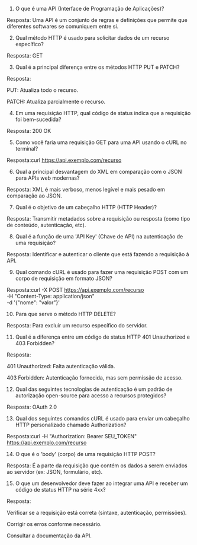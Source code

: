 1. O que é uma API (Interface de Programação de Aplicações)?

Resposta:
Uma API é um conjunto de regras e definições que permite que diferentes softwares se comuniquem entre si.

2. Qual método HTTP é usado para solicitar dados de um recurso específico?

Resposta:
GET

3. Qual é a principal diferença entre os métodos HTTP PUT e PATCH?

Resposta:

PUT: Atualiza todo o recurso.

PATCH: Atualiza parcialmente o recurso.

4. Em uma requisição HTTP, qual código de status indica que a requisição foi bem-sucedida?

Resposta:
200 OK

5. Como você faria uma requisição GET para uma API usando o cURL no terminal?

Resposta:curl https://api.exemplo.com/recurso

6. Qual a principal desvantagem do XML em comparação com o JSON para APIs web modernas?

Resposta:
XML é mais verboso, menos legível e mais pesado em comparação ao JSON.

7. Qual é o objetivo de um cabeçalho HTTP (HTTP Header)?

Resposta:
Transmitir metadados sobre a requisição ou resposta (como tipo de conteúdo, autenticação, etc).

8. Qual é a função de uma 'API Key' (Chave de API) na autenticação de uma requisição?

Resposta:
Identificar e autenticar o cliente que está fazendo a requisição à API.

9. Qual comando cURL é usado para fazer uma requisição POST com um corpo de requisição em formato JSON?

Resposta:curl -X POST https://api.exemplo.com/recurso \
     -H "Content-Type: application/json" \
     -d '{"nome": "valor"}'

10. Para que serve o método HTTP DELETE?

Resposta:
Para excluir um recurso específico do servidor.

11. Qual é a diferença entre um código de status HTTP 401 Unauthorized e 403 Forbidden?

Resposta:

401 Unauthorized: Falta autenticação válida.

403 Forbidden: Autenticação fornecida, mas sem permissão de acesso.

12. Qual das seguintes tecnologias de autenticação é um padrão de autorização open-source para acesso a recursos protegidos?

Resposta:
OAuth 2.0

13. Qual dos seguintes comandos cURL é usado para enviar um cabeçalho HTTP personalizado chamado Authorization?

Resposta:curl -H "Authorization: Bearer SEU_TOKEN" https://api.exemplo.com/recurso

14. O que é o 'body' (corpo) de uma requisição HTTP POST?

Resposta:
É a parte da requisição que contém os dados a serem enviados ao servidor (ex: JSON, formulário, etc).

15. O que um desenvolvedor deve fazer ao integrar uma API e receber um código de status HTTP na série 4xx?

Resposta:

Verificar se a requisição está correta (sintaxe, autenticação, permissões).

Corrigir os erros conforme necessário.

Consultar a documentação da API.
